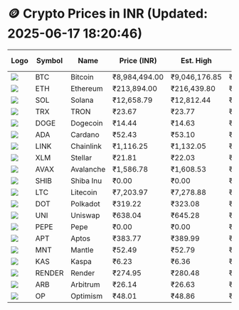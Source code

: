 # 🪙 Crypto Prices in INR (Updated: 2025-06-17 18:20:46)

| Logo | Symbol | Name       | Price (INR) | Est. High | Est. Low | Gross Profit | Fees | Net Profit | ROI % |
|------|--------|------------|-------------|-----------|----------|---------------|------|-------------|--------|
| ![](https://coin-images.coingecko.com/coins/images/1/large/bitcoin.png?1696501400) | BTC    | Bitcoin    | ₹8,984,494.00 | ₹9,046,176.85 | ₹8,922,811.15 | ₹1,382.59 | ₹200.00 | ₹1,182.59 | 1.18% |
| ![](https://coin-images.coingecko.com/coins/images/279/large/ethereum.png?1696501628) | ETH    | Ethereum   | ₹213,894.00 | ₹216,439.80 | ₹211,348.20 | ₹2,409.10 | ₹200.00 | ₹2,209.10 | 2.21% |
| ![](https://coin-images.coingecko.com/coins/images/4128/large/solana.png?1718769756) | SOL    | Solana     | ₹12,658.79 | ₹12,812.44 | ₹12,505.14 | ₹2,457.43 | ₹200.00 | ₹2,257.43 | 2.26% |
| ![](https://coin-images.coingecko.com/coins/images/1094/large/tron-logo.png?1696502193) | TRX    | TRON       | ₹23.67 | ₹23.77 | ₹23.57 | ₹814.46 | ₹200.00 | ₹614.46 | 0.61% |
| ![](https://coin-images.coingecko.com/coins/images/5/large/dogecoin.png?1696501409) | DOGE   | Dogecoin   | ₹14.44 | ₹14.63 | ₹14.25 | ₹2,716.46 | ₹200.00 | ₹2,516.46 | 2.52% |
| ![](https://coin-images.coingecko.com/coins/images/975/large/cardano.png?1696502090) | ADA    | Cardano    | ₹52.43 | ₹53.10 | ₹51.76 | ₹2,602.57 | ₹200.00 | ₹2,402.57 | 2.40% |
| ![](https://coin-images.coingecko.com/coins/images/877/large/chainlink-new-logo.png?1696502009) | LINK   | Chainlink  | ₹1,116.25 | ₹1,132.05 | ₹1,100.45 | ₹2,872.29 | ₹200.00 | ₹2,672.29 | 2.67% |
| ![](https://coin-images.coingecko.com/coins/images/100/large/fmpFRHHQ_400x400.jpg?1735231350) | XLM    | Stellar    | ₹21.81 | ₹22.03 | ₹21.59 | ₹2,014.59 | ₹200.00 | ₹1,814.59 | 1.81% |
| ![](https://coin-images.coingecko.com/coins/images/12559/large/Avalanche_Circle_RedWhite_Trans.png?1696512369) | AVAX   | Avalanche  | ₹1,586.78 | ₹1,608.53 | ₹1,565.03 | ₹2,779.50 | ₹200.00 | ₹2,579.50 | 2.58% |
| ![](https://coin-images.coingecko.com/coins/images/11939/large/shiba.png?1696511800) | SHIB   | Shiba Inu  | ₹0.00 | ₹0.00 | ₹0.00 | ₹2,268.10 | ₹200.00 | ₹2,068.10 | 2.07% |
| ![](https://coin-images.coingecko.com/coins/images/2/large/litecoin.png?1696501400) | LTC    | Litecoin   | ₹7,203.97 | ₹7,278.88 | ₹7,129.06 | ₹2,101.67 | ₹200.00 | ₹1,901.67 | 1.90% |
| ![](https://coin-images.coingecko.com/coins/images/12171/large/polkadot.png?1696512008) | DOT    | Polkadot   | ₹319.22 | ₹323.08 | ₹315.36 | ₹2,447.67 | ₹200.00 | ₹2,247.67 | 2.25% |
| ![](https://coin-images.coingecko.com/coins/images/12504/large/uniswap-logo.png?1720676669) | UNI    | Uniswap    | ₹638.04 | ₹645.28 | ₹630.80 | ₹2,295.66 | ₹200.00 | ₹2,095.66 | 2.10% |
| ![](https://coin-images.coingecko.com/coins/images/29850/large/pepe-token.jpeg?1696528776) | PEPE   | Pepe       | ₹0.00 | ₹0.00 | ₹0.00 | ₹4,986.91 | ₹200.00 | ₹4,786.91 | 4.79% |
| ![](https://coin-images.coingecko.com/coins/images/26455/large/aptos_round.png?1696525528) | APT    | Aptos      | ₹383.77 | ₹389.99 | ₹377.55 | ₹3,296.00 | ₹200.00 | ₹3,096.00 | 3.10% |
| ![](https://coin-images.coingecko.com/coins/images/30980/large/Mantle-Logo-mark.png?1739213200) | MNT    | Mantle     | ₹52.49 | ₹52.79 | ₹52.19 | ₹1,166.99 | ₹200.00 | ₹966.99 | 0.97% |
| ![](https://coin-images.coingecko.com/coins/images/25751/large/kaspa-icon-exchanges.png?1696524837) | KAS    | Kaspa      | ₹6.23 | ₹6.36 | ₹6.10 | ₹4,128.44 | ₹200.00 | ₹3,928.44 | 3.93% |
| ![](https://coin-images.coingecko.com/coins/images/11636/large/rndr.png?1696511529) | RENDER | Render     | ₹274.95 | ₹280.48 | ₹269.42 | ₹4,102.08 | ₹200.00 | ₹3,902.08 | 3.90% |
| ![](https://coin-images.coingecko.com/coins/images/16547/large/arb.jpg?1721358242) | ARB    | Arbitrum   | ₹26.14 | ₹26.63 | ₹25.65 | ₹3,788.88 | ₹200.00 | ₹3,588.88 | 3.59% |
| ![](https://coin-images.coingecko.com/coins/images/25244/large/Optimism.png?1696524385) | OP     | Optimism   | ₹48.01 | ₹48.86 | ₹47.16 | ₹3,600.43 | ₹200.00 | ₹3,400.43 | 3.40% |
